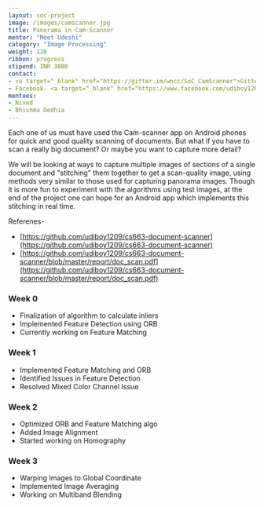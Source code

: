 ```yaml
---
layout: soc-project
image: /images/camscanner.jpg
title: Panorama in Cam-Scanner
mentor: "Meet Udeshi"
category: "Image Processing"
weight: 120
ribbon: progress
stipend: INR 3000
contact:
- <a target="_blank" href="https://gitter.im/wncc/SoC_CamScanner">Gitter</a>
- Facebook- <a target="_blank" href="https://www.facebook.com/udiboy1209">Meet Udeshi</a>
mentees:
- Nived
- Bhishma Dedhia
---
```


Each one of us must have used the Cam-scanner app on Android phones for quick and good quality scanning of documents. But what if you have to scan a really big document? Or maybe you want to capture more detail?

<!--break-->

We will be looking at ways to capture multiple images of sections of a single document and "stitching" them together to get a scan-quality image, using methods very similar to those used for capturing panorama images. Though it is more fun to experiment with the algorithms using test images, at the end of the project one can hope for an Android app which implements this stitching in real time.

Referenes-

- [https://github.com/udiboy1209/cs663-document-scanner](https://github.com/udiboy1209/cs663-document-scanner)
- [https://github.com/udiboy1209/cs663-document-scanner/blob/master/report/doc_scan.pdf](https://github.com/udiboy1209/cs663-document-scanner/blob/master/report/doc_scan.pdf)


### Week 0
* Finalization of algorithm to calculate inliers
* Implemented Feature Detection using ORB
* Currently working on Feature Matching  

### Week 1
* Implemented Feature Matching and ORB
* Identified Issues in Feature Detection
* Resolved Mixed Color Channel Issue 

### Week 2
* Optimized ORB and Feature Matching algo
* Added Image Alignment
* Started working on Homography

### Week 3
* Warping Images to Global Coordinate
* Implemented Image Averaging
* Working on Multiband Blending
 
